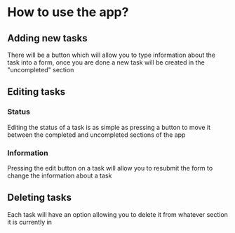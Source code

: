 # How to use the app?

## Adding new tasks
There will be a button which will allow you to type information about the task into a form, once you are done a new task will be created in the "uncompleted" section

## Editing tasks

### Status
Editing the status of a task is as simple as pressing a button to move it between the completed and uncompleted sections of the app

### Information
Pressing the edit button on a task will allow you to resubmit the form to change the information about a task

## Deleting tasks
Each task will have an option allowing you to delete it from whatever section it is currently in